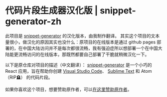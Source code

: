 # 代码片段生成器汉化版 | snippet-generator-zh

此项目是 [snippet-generator](https://github.com/pawelgrzybek/snippet-generator)  的汉化版本，由我制作翻译。
其实这个项目的文本量很小，做汉化的原因其实也没什么：原项目的在线版本是通过 github pages 部署的，在中国大陆访问并不是每次都很流畅，我有强迫症所以想部署一个在中国大陆能更流畅访问的在线版本，那既然都要自己部署了干脆就稍微汉化一下。

以下是原仓库对项目的描述（中文翻译）：
[snippet-generator](https://github.com/pawelgrzybek/snippet-generator) 是一个小巧的 React 应用，旨在帮助你创建 [Visual Studio Code](https://code.visualstudio.com/)、 [Sublime Text](https://www.sublimetext.com/) 和 Atom（RIP🪦） 的代码片段。

如果你喜欢这个项目，想要赞助原作者，可以[在这里赞助原作者](https://www.buymeacoffee.com/pawelgrzybek)。